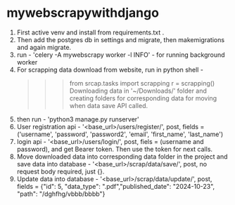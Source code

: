 # mywebscrapywithdjango

1. First active venv and install from requirements.txt .
2. Then add the postgres db in settings and migrate, then makemigrations and again migrate.
3. run - 'celery -A mywebscrapy worker -l INFO' - for running background worker
4. For scrapping data download from website, run in python shell -
   >>> from srcap.tasks import scrapping
   >>> r = scrapping()
   Downloading data in '~/Downloads/' folder and creating folders for corresponding data
   for moving when data save API called.
5. then run - 'python3 manage.py runserver'
6. User registration api - '<base_url>/users/register/', post, fields = ('username', 'password', 'password2', 'email', 'first_name', 'last_name')
7. login api - '<base_url>/users/login/', post, fiels = (username and password), and get Bearer token.
   Then use the token for next calls.
8. Move downloaded data into corresponding data folder in the project and save data 
   into database - '<base_url>/scrap/data/save/', post, no request body required, just {}.
9. Update data into database - '<base_url>/scrap/data/update/', post, fields = {"id": 5, "data_type": ".pdf","published_date": "2024-10-23", 
"path": "/dghfhg/vbbb/bbbb"}

